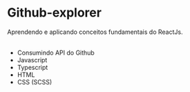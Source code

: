 # Github-explorer

Aprendendo e aplicando conceitos fundamentais do ReactJs.
<br>
<br>
* Consumindo API do Github
* Javascript
* Typescript
* HTML
* CSS (SCSS)
